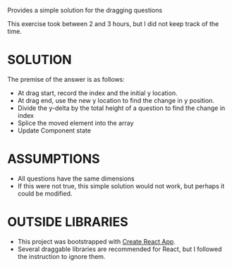 Provides a simple solution for the dragging questions

This exercise took between 2 and 3 hours, but I did not keep track of the time.

SOLUTION
========
The premise of the answer is as follows:
* At drag start, record the index and the initial y location.
* At drag end, use the new y location to find the change in y position.
* Divide the y-delta by the total height of a question to find the change in index
* Splice the moved element into the array
* Update Component state

ASSUMPTIONS
===========
* All questions have the same dimensions
* If this were not true, this simple solution would not work, but perhaps it could be modified.

OUTSIDE LIBRARIES
=================
* This project was bootstrapped with [Create React App](https://github.com/facebookincubator/create-react-app).
* Several draggable libraries are recommended for React, but I followed the instruction to ignore them.
